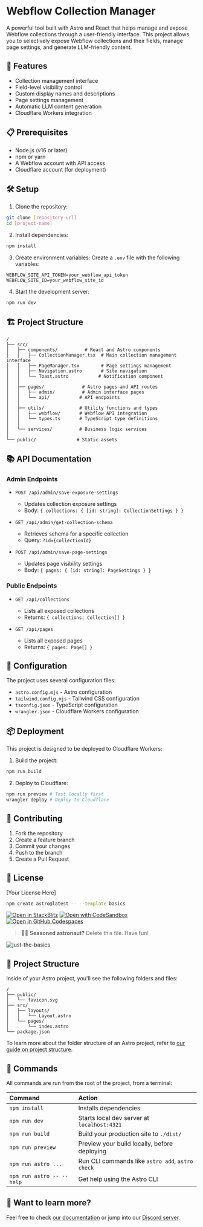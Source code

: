 # Webflow Collection Manager

A powerful tool built with Astro and React that helps manage and expose Webflow collections through a user-friendly interface. This project allows you to selectively expose Webflow collections and their fields, manage page settings, and generate LLM-friendly content.

## 🚀 Features

- Collection management interface
- Field-level visibility control
- Custom display names and descriptions
- Page settings management
- Automatic LLM content generation
- Cloudflare Workers integration

## 📋 Prerequisites

- Node.js (v16 or later)
- npm or yarn
- A Webflow account with API access
- Cloudflare account (for deployment)

## 🛠 Setup

1. Clone the repository:

```bash
git clone [repository-url]
cd [project-name]
```

2. Install dependencies:

```bash
npm install
```

3. Create environment variables:
   Create a `.env` file with the following variables:

```env
WEBFLOW_SITE_API_TOKEN=your_webflow_api_token
WEBFLOW_SITE_ID=your_webflow_site_id
```

4. Start the development server:

```bash
npm run dev
```

## 🏗 Project Structure

```
/
├── src/
│   ├── components/          # React and Astro components
│   │   ├── CollectionManager.tsx  # Main collection management interface
│   │   ├── PageManager.tsx        # Page settings management
│   │   ├── Navigation.astro       # Site navigation
│   │   └── Toast.astro           # Notification component
│   │
│   ├── pages/              # Astro pages and API routes
│   │   ├── admin/          # Admin interface pages
│   │   └── api/           # API endpoints
│   │
│   ├── utils/             # Utility functions and types
│   │   ├── webflow/       # Webflow API integration
│   │   └── types.ts       # TypeScript type definitions
│   │
│   └── services/          # Business logic services
│
└── public/               # Static assets
```

## 📚 API Documentation

### Admin Endpoints

- `POST /api/admin/save-exposure-settings`

  - Updates collection exposure settings
  - Body: `{ collections: { [id: string]: CollectionSettings } }`

- `GET /api/admin/get-collection-schema`

  - Retrieves schema for a specific collection
  - Query: `?id={collectionId}`

- `POST /api/admin/save-page-settings`
  - Updates page visibility settings
  - Body: `{ pages: { [id: string]: PageSettings } }`

### Public Endpoints

- `GET /api/collections`

  - Lists all exposed collections
  - Returns: `{ collections: Collection[] }`

- `GET /api/pages`
  - Lists all exposed pages
  - Returns: `{ pages: Page[] }`

## 🔧 Configuration

The project uses several configuration files:

- `astro.config.mjs` - Astro configuration
- `tailwind.config.mjs` - Tailwind CSS configuration
- `tsconfig.json` - TypeScript configuration
- `wrangler.json` - Cloudflare Workers configuration

## 📦 Deployment

This project is designed to be deployed to Cloudflare Workers:

1. Build the project:

```bash
npm run build
```

2. Deploy to Cloudflare:

```bash
npm run preview # Test locally first
wrangler deploy # Deploy to Cloudflare
```

## 🤝 Contributing

1. Fork the repository
2. Create a feature branch
3. Commit your changes
4. Push to the branch
5. Create a Pull Request

## 📄 License

[Your License Here]

```sh
npm create astro@latest -- --template basics
```

[![Open in StackBlitz](https://developer.stackblitz.com/img/open_in_stackblitz.svg)](https://stackblitz.com/github/withastro/astro/tree/latest/examples/basics)
[![Open with CodeSandbox](https://assets.codesandbox.io/github/button-edit-lime.svg)](https://codesandbox.io/p/sandbox/github/withastro/astro/tree/latest/examples/basics)
[![Open in GitHub Codespaces](https://github.com/codespaces/badge.svg)](https://codespaces.new/withastro/astro?devcontainer_path=.devcontainer/basics/devcontainer.json)

> 🧑‍🚀 **Seasoned astronaut?** Delete this file. Have fun!

![just-the-basics](https://github.com/withastro/astro/assets/2244813/a0a5533c-a856-4198-8470-2d67b1d7c554)

## 🚀 Project Structure

Inside of your Astro project, you'll see the following folders and files:

```text
/
├── public/
│   └── favicon.svg
├── src/
│   ├── layouts/
│   │   └── Layout.astro
│   └── pages/
│       └── index.astro
└── package.json
```

To learn more about the folder structure of an Astro project, refer to [our guide on project structure](https://docs.astro.build/en/basics/project-structure/).

## 🧞 Commands

All commands are run from the root of the project, from a terminal:

| Command                   | Action                                           |
| :------------------------ | :----------------------------------------------- |
| `npm install`             | Installs dependencies                            |
| `npm run dev`             | Starts local dev server at `localhost:4321`      |
| `npm run build`           | Build your production site to `./dist/`          |
| `npm run preview`         | Preview your build locally, before deploying     |
| `npm run astro ...`       | Run CLI commands like `astro add`, `astro check` |
| `npm run astro -- --help` | Get help using the Astro CLI                     |

## 👀 Want to learn more?

Feel free to check [our documentation](https://docs.astro.build) or jump into our [Discord server](https://astro.build/chat).

